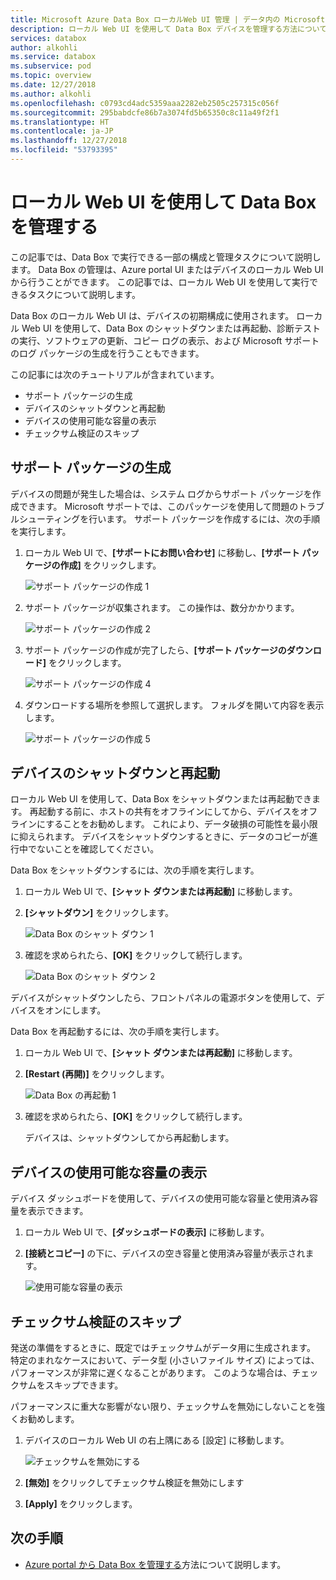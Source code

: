 ```yaml
---
title: Microsoft Azure Data Box ローカルWeb UI 管理 | データ内の Microsoft Docs
description: ローカル Web UI を使用して Data Box デバイスを管理する方法について説明します
services: databox
author: alkohli
ms.service: databox
ms.subservice: pod
ms.topic: overview
ms.date: 12/27/2018
ms.author: alkohli
ms.openlocfilehash: c0793cd4adc5359aaa2282eb2505c257315c056f
ms.sourcegitcommit: 295babdcfe86b7a3074fd5b65350c8c11a49f2f1
ms.translationtype: HT
ms.contentlocale: ja-JP
ms.lasthandoff: 12/27/2018
ms.locfileid: "53793395"
---
```

# <a name="use-the-local-web-ui-to-administer-your-data-box"></a>ローカル Web UI を使用して Data Box を管理する

この記事では、Data Box で実行できる一部の構成と管理タスクについて説明します。 Data Box の管理は、Azure portal UI またはデバイスのローカル Web UI から行うことができます。 この記事では、ローカル Web UI を使用して実行できるタスクについて説明します。

Data Box のローカル Web UI は、デバイスの初期構成に使用されます。 ローカル Web UI を使用して、Data Box のシャットダウンまたは再起動、診断テストの実行、ソフトウェアの更新、コピー ログの表示、および Microsoft サポートのログ パッケージの生成を行うこともできます。

この記事には次のチュートリアルが含まれています。

- サポート パッケージの生成
- デバイスのシャットダウンと再起動
- デバイスの使用可能な容量の表示
- チェックサム検証のスキップ 

## <a name="generate-support-package"></a>サポート パッケージの生成

デバイスの問題が発生した場合は、システム ログからサポート パッケージを作成できます。 Microsoft サポートでは、このパッケージを使用して問題のトラブルシューティングを行います。 サポート パッケージを作成するには、次の手順を実行します。

1. ローカル Web UI で、**[サポートにお問い合わせ]** に移動し、**[サポート パッケージの作成]** をクリックします。

    ![サポート パッケージの作成 1](media/data-box-local-web-ui-admin/create-support-package-1.png)

2. サポート パッケージが収集されます。 この操作は、数分かかります。

    ![サポート パッケージの作成 2](media/data-box-local-web-ui-admin/create-support-package-2.png)

3. サポート パッケージの作成が完了したら、**[サポート パッケージのダウンロード]** をクリックします。 

    ![サポート パッケージの作成 4](media/data-box-local-web-ui-admin/create-support-package-4.png)

4. ダウンロードする場所を参照して選択します。 フォルダを開いて内容を表示します。

    ![サポート パッケージの作成 5](media/data-box-local-web-ui-admin/create-support-package-5.png)


## <a name="shut-down-or-restart-your-device"></a>デバイスのシャットダウンと再起動

ローカル Web UI を使用して、Data Box をシャットダウンまたは再起動できます。 再起動する前に、ホストの共有をオフラインにしてから、デバイスをオフラインにすることをお勧めします。 これにより、データ破損の可能性を最小限に抑えられます。 デバイスをシャットダウンするときに、データのコピーが進行中でないことを確認してください。

Data Box をシャットダウンするには、次の手順を実行します。

1. ローカル Web UI で、**[シャット ダウンまたは再起動]** に移動します。
2. **[シャットダウン]** をクリックします。

    ![Data Box のシャット ダウン 1](media/data-box-local-web-ui-admin/shut-down-local-web-ui-1.png)

3. 確認を求められたら、**[OK]** をクリックして続行します。

    ![Data Box のシャット ダウン 2](media/data-box-local-web-ui-admin/shut-down-local-web-ui-2.png)

デバイスがシャットダウンしたら、フロントパネルの電源ボタンを使用して、デバイスをオンにします。

Data Box を再起動するには、次の手順を実行します。

1. ローカル Web UI で、**[シャット ダウンまたは再起動]** に移動します。
2. **[Restart (再開)]** をクリックします。

    ![Data Box の再起動 1](media/data-box-local-web-ui-admin/restart-local-web-ui-1.png)

3. 確認を求められたら、**[OK]** をクリックして続行します。

   デバイスは、シャットダウンしてから再起動します。

## <a name="view-available-capacity-of-the-device"></a>デバイスの使用可能な容量の表示

デバイス ダッシュボードを使用して、デバイスの使用可能な容量と使用済み容量を表示できます。 

1. ローカル Web UI で、**[ダッシュボードの表示]** に移動します。
2. **[接続とコピー]** の下に、デバイスの空き容量と使用済み容量が表示されます。

    ![使用可能な容量の表示](media/data-box-local-web-ui-admin/verify-used-space-dashboard.png)


## <a name="skip-checksum-validation"></a>チェックサム検証のスキップ

発送の準備をするときに、既定ではチェックサムがデータ用に生成されます。 特定のまれなケースにおいて、データ型 (小さいファイル サイズ) によっては、パフォーマンスが非常に遅くなることがあります。 このような場合は、チェックサムをスキップできます。 

パフォーマンスに重大な影響がない限り、チェックサムを無効にしないことを強くお勧めします。

1. デバイスのローカル Web UI の右上隅にある [設定] に移動します。

    ![チェックサムを無効にする](media/data-box-local-web-ui-admin/disable-checksum.png)

2. **[無効]** をクリックしてチェックサム検証を無効にします
3. **[Apply]** をクリックします。

## <a name="next-steps"></a>次の手順

- [Azure portal から Data Box を管理する](data-box-portal-admin.md)方法について説明します。


